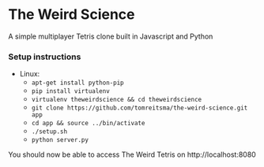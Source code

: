 # The Weird Science

A simple multiplayer Tetris clone built in Javascript and Python

### Setup instructions

- Linux:
    - `apt-get install python-pip`
    - `pip install virtualenv`
    - `virtualenv theweirdscience && cd theweirdscience`
    - `git clone https://github.com/tomreitsma/the-weird-science.git app`
    - `cd app && source ../bin/activate`
    - `./setup.sh`
    - `python server.py`

You should now be able to access The Weird Tetris on http://localhost:8080